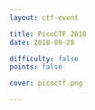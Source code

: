 ```yaml
---
layout: ctf-event

title: PicoCTF 2018
date: 2018-09-28

difficulty: false
points: false

cover: picoctf.png

---
```


